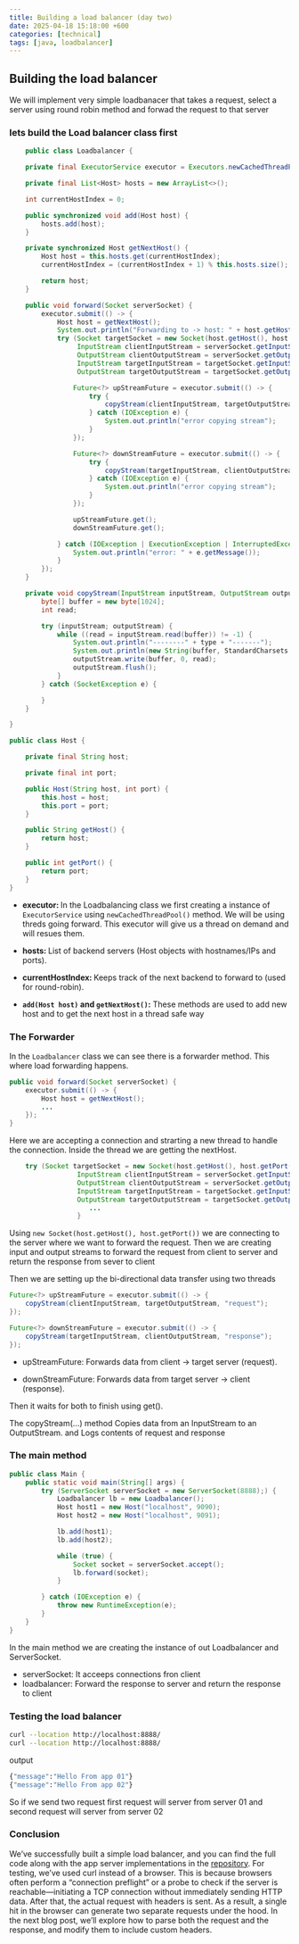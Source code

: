 ```yaml
---
title: Building a load balancer (day two)
date: 2025-04-18 15:18:00 +600
categories: [technical]
tags: [java, loadbalancer]
---
```


## Building the load balancer

We will implement very simple loadbanacer that takes a request, select a server using round robin method and forwad the request to that server

### lets build the Load balancer class first

```java
    public class Loadbalancer {

    private final ExecutorService executor = Executors.newCachedThreadPool();

    private final List<Host> hosts = new ArrayList<>();

    int currentHostIndex = 0;

    public synchronized void add(Host host) {
        hosts.add(host);
    }

    private synchronized Host getNextHost() {
        Host host = this.hosts.get(currentHostIndex);
        currentHostIndex = (currentHostIndex + 1) % this.hosts.size();

        return host;
    }

    public void forward(Socket serverSocket) {
        executor.submit(() -> {
            Host host = getNextHost();
            System.out.println("Forwarding to -> host: " + host.getHost() + " port: " + host.getPort());
            try (Socket targetSocket = new Socket(host.getHost(), host.getPort());
                 InputStream clientInputStream = serverSocket.getInputStream();
                 OutputStream clientOutputStream = serverSocket.getOutputStream();
                 InputStream targetInputStream = targetSocket.getInputStream();
                 OutputStream targetOutputStream = targetSocket.getOutputStream();) {

                Future<?> upStreamFuture = executor.submit(() -> {
                    try {
                        copyStream(clientInputStream, targetOutputStream, "request");
                    } catch (IOException e) {
                        System.out.println("error copying stream");
                    }
                });

                Future<?> downStreamFuture = executor.submit(() -> {
                    try {
                        copyStream(targetInputStream, clientOutputStream, "response");
                    } catch (IOException e) {
                        System.out.println("error copying stream");
                    }
                });

                upStreamFuture.get();
                downStreamFuture.get();

            } catch (IOException | ExecutionException | InterruptedException e) {
                System.out.println("error: " + e.getMessage());
            }
        });
    }

    private void copyStream(InputStream inputStream, OutputStream outputStream, String type) throws IOException {
        byte[] buffer = new byte[1024];
        int read;

        try (inputStream; outputStream) {
            while ((read = inputStream.read(buffer)) != -1) {
                System.out.println("--------" + type + "-------");
                System.out.println(new String(buffer, StandardCharsets.UTF_8));
                outputStream.write(buffer, 0, read);
                outputStream.flush();
            }
        } catch (SocketException e) {

        }
    }

}
```

```java
public class Host {

    private final String host;

    private final int port;

    public Host(String host, int port) {
        this.host = host;
        this.port = port;
    }

    public String getHost() {
        return host;
    }

    public int getPort() {
        return port;
    }
}
```

* <strong> executor: </strong> In the Loadbalancing class we first creating a instance of <code>ExecutorService</code> using <code>newCachedThreadPool()</code> method. We will be using threds going forward. This executor will give us a thread on demand and will resues them.

* <strong> hosts: </strong> List of backend servers (Host objects with hostnames/IPs and ports).

* <strong> currentHostIndex: </strong> Keeps track of the next backend to forward to (used for round-robin).


* <strong><code>add(Host host)</code> and <code>getNextHost()</code>:</strong> These methods are used to add new host and to get the next host in a thread safe way

### The Forwarder

In the <code>Loadbalancer</code> class we can see there is a forwarder method. This where load forwarding happens. 

```java
public void forward(Socket serverSocket) {
    executor.submit(() -> {
        Host host = getNextHost();
        ...
    });
}
```

Here we are accepting a connection and strarting a new thread to handle the connection. Inside the thread we are getting the nextHost. 

```java
    try (Socket targetSocket = new Socket(host.getHost(), host.getPort());
                 InputStream clientInputStream = serverSocket.getInputStream();
                 OutputStream clientOutputStream = serverSocket.getOutputStream();
                 InputStream targetInputStream = targetSocket.getInputStream();
                 OutputStream targetOutputStream = targetSocket.getOutputStream();) {
                    ...
                 }
```

Using ```new Socket(host.getHost(), host.getPort())``` we are connecting to the server where we want to forward the request. Then we are creating input and output streams to forward the request from client to server and return the response from  sever to client

Then we are setting up the bi-directional data transfer using two threads

```java
Future<?> upStreamFuture = executor.submit(() -> {
    copyStream(clientInputStream, targetOutputStream, "request");
});

Future<?> downStreamFuture = executor.submit(() -> {
    copyStream(targetInputStream, clientOutputStream, "response");
});
```

* upStreamFuture: Forwards data from client → target server (request).

* downStreamFuture: Forwards data from target server → client (response).

Then it waits for both to finish using get().

The copyStream(...) method Copies data from an InputStream to an OutputStream. and Logs contents of request and response

### The main method

```java
public class Main {
    public static void main(String[] args) {
        try (ServerSocket serverSocket = new ServerSocket(8888);) {
            Loadbalancer lb = new Loadbalancer();
            Host host1 = new Host("localhost", 9090);
            Host host2 = new Host("localhost", 9091);

            lb.add(host1);
            lb.add(host2);

            while (true) {
                Socket socket = serverSocket.accept();
                lb.forward(socket);
            }

        } catch (IOException e) {
            throw new RuntimeException(e);
        }
    }
}
```

In the main method we are creating the instance of out Loadbalancer and ServerSocket.

* serverSocket: It acceeps connections fron client
* loadbalancer: Forward the response to server and return the response to client

### Testing the load balancer

```bash
curl --location http://localhost:8888/
curl --location http://localhost:8888/
```

output
```bash
{"message":"Hello From app 01"}
{"message":"Hello From app 02"}
```

So if we send two request first request will server from server 01 and second request will server from server 02

### Conclusion

We’ve successfully built a simple load balancer, and you can find the full code along with the app server implementations in the [repository](https://github.com/sahariardev/building-simple-load-balancer). For testing, we’ve used curl instead of a browser. This is because browsers often perform a “connection preflight” or a probe to check if the server is reachable—initiating a TCP connection without immediately sending HTTP data. After that, the actual request with headers is sent. As a result, a single hit in the browser can generate two separate requests under the hood. In the next blog post, we’ll explore how to parse both the request and the response, and modify them to include custom headers.
